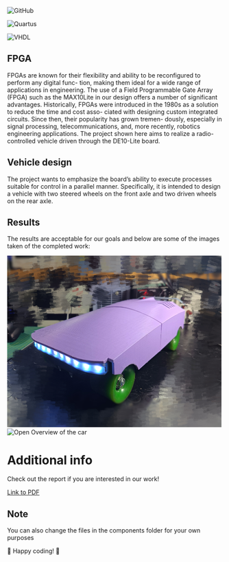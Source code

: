 
![GitHub](https://img.shields.io/badge/Github-green?style=flat&logo=github&link=https%3A%2F%2Fgithub.com%2Fmurcie443
)

![Quartus](https://img.shields.io/badge/Quartus%20Prime%20-%20blue?style=flat
)

![VHDL](https://img.shields.io/badge/VHDL-%20red?style=flat
)

## FPGA
FPGAs are known for their flexibility and ability to be reconfigured to perform any digital func- tion, making them ideal for a wide range of applications in engineering. The use of a Field Programmable Gate Array (FPGA) such as the MAX10Lite in our design offers a number of significant advantages. Historically, FPGAs were introduced in the 1980s as a solution to reduce the time and cost asso- ciated with designing custom integrated circuits. Since then, their popularity has grown tremen- dously, especially in signal processing, telecommunications, and, more recently, robotics engineering applications. The project shown here aims to realize a radio-controlled vehicle driven through the DE10-Lite board.

## Vehicle design
The project wants to emphasize the board’s ability to execute processes suitable for control in a parallel manner. Specifically, it is intended to design a vehicle with two steered wheels on the front axle and two driven wheels on the rear axle.

## Results
The results are acceptable for our goals and below are some of the images taken of the completed work:

<img src="medias/result_total.jpg" alt="Final Overview of the car" width="500" height="400">
<img src="medias/p3.jpg" alt="Open Overview of the car" width="500" height="400">


# Additional info
Check out the report if you are interested in our work!

[Link to PDF](Report.pdf)

## Note
You can also change the files in the components folder for your own purposes 

🚀 Happy coding! 🌟




